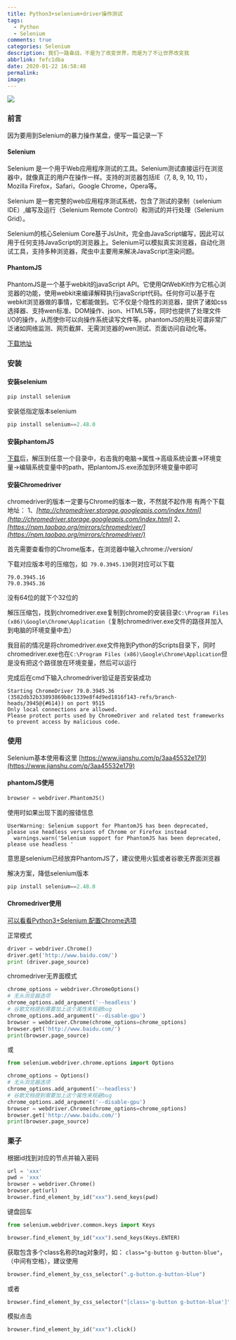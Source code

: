 ```yaml
---
title: Python3+selenium+driver操作测试
tags:
  - Python
  - Selenium
comments: true
categories: Selenium
description: 我们一路奋战，不是为了改变世界，而是为了不让世界改变我
abbrlink: fefc1dba
date: 2020-01-22 16:58:48
permalink:
image:
---
```


<img class="joel-img" src="http://image.joelyings.com/2020-01-22_4_2.jpeg">

<!-- more -->

### 前言
因为要用到Selenium的暴力操作某盘，便写一篇记录一下

#### Selenium
Selenium 是一个用于Web应用程序测试的工具。Selenium测试直接运行在浏览器中，就像真正的用户在操作一样。支持的浏览器包括IE（7, 8, 9, 10, 11），Mozilla Firefox，Safari，Google Chrome，Opera等。

Selenium 是一套完整的web应用程序测试系统，包含了测试的录制（selenium IDE）,编写及运行（Selenium Remote Control）和测试的并行处理（Selenium Grid）。

Selenium的核心Selenium Core基于JsUnit，完全由JavaScript编写，因此可以用于任何支持JavaScript的浏览器上。Selenium可以模拟真实浏览器，自动化测试工具，支持多种浏览器，爬虫中主要用来解决JavaScript渲染问题。

#### PhantomJS
PhantomJS是一个基于webkit的javaScript API。它使用QtWebKit作为它核心浏览器的功能，使用webkit来编译解释执行javaScript代码。任何你可以基于在webkit浏览器做的事情，它都能做到。它不仅是个隐性的浏览器，提供了诸如css选择器、支持wen标准、DOM操作、json、HTML5等，同时也提供了处理文件I/O的操作，从而使你可以向操作系统读写文件等。phantomJS的用处可谓非常广泛诸如网络监测、网页截屏、无需浏览器的wen测试、页面访问自动化等。



[下载地址](http://phantomjs.org/download.html)


### 安装

#### 安装selenium
``` python
pip install selenium
```

安装低指定版本selenium
``` python
pip install selenium==2.48.0
```

#### 安装phantomJS
[下载](http://phantomjs.org/download.html)后，解压到任意一个目录中，右击我的电脑->属性->高级系统设置->环境变量->编辑系统变量中的path，把plantomJS.exe添加到环境变量中即可

#### 安装Chromedriver
chromedriver的版本一定要与Chrome的版本一致，不然就不起作用
有两个下载地址：
1、*[http://chromedriver.storage.googleapis.com/index.html](http://chromedriver.storage.googleapis.com/index.html)*
2、*[https://npm.taobao.org/mirrors/chromedriver/](https://npm.taobao.org/mirrors/chromedriver/)*

首先需要查看你的Chrome版本，在浏览器中输入chrome://version/

下载对应版本号的压缩包，如` 79.0.3945.130`则对应可以下载
```
79.0.3945.16
79.0.3945.36
```
没有64位的就下个32位的

解压压缩包，找到chromedriver.exe复制到chrome的安装目录`C:\Program Files (x86)\Google\Chrome\Application`（复制chromedriver.exe文件的路径并加入到电脑的环境变量中去）

我目前的情况是将chromedriver.exe文件拖到Python的Scripts目录下，同时chromedriver.exe也在`C:\Program Files (x86)\Google\Chrome\Application`但是没有把这个路径放在环境变量，然后可以运行

完成后在cmd下输入chromedriver验证是否安装成功
```
Starting ChromeDriver 79.0.3945.36 (3582db32b33893869b8c1339e8f4d9ed1816f143-refs/branch-heads/3945@{#614}) on port 9515
Only local connections are allowed.
Please protect ports used by ChromeDriver and related test frameworks to prevent access by malicious code.
```


### 使用
Selenium基本使用看这里 [https://www.jianshu.com/p/3aa45532e179](https://www.jianshu.com/p/3aa45532e179)

#### phantomJS使用
``` python
browser = webdriver.PhantomJS()
```

使用时如果出现下面的报错信息
```
UserWarning: Selenium support for PhantomJS has been deprecated, please use headless versions of Chrome or Firefox instead
  warnings.warn('Selenium support for PhantomJS has been deprecated, please use headless '
```

意思是selenium已经放弃PhantomJS了，建议使用火狐或者谷歌无界面浏览器

解决方案，降低selenium版本

``` python
pip install selenium==2.48.0
```

#### Chromedriver使用
[可以看看Python3+Selenium 配置Chrome选项](https://www.cnblogs.com/clement-jiao/p/10889234.html)



正常模式
``` python
driver = webdriver.Chrome()
driver.get('http://www.baidu.com/')
print (driver.page_source)
```

chromedriver无界面模式
``` python
chrome_options = webdriver.ChromeOptions()
# 无头浏览器选项
chrome_options.add_argument('--headless')
# 谷歌文档提到需要加上这个属性来规避bug
chrome_options.add_argument('--disable-gpu')
browser = webdriver.Chrome(chrome_options=chrome_options)
browser.get('http://www.baidu.com/')
print(browser.page_source)
```
或
``` python
from selenium.webdriver.chrome.options import Options

chrome_options = Options()
# 无头浏览器选项
chrome_options.add_argument('--headless')
# 谷歌文档提到需要加上这个属性来规避bug
chrome_options.add_argument('--disable-gpu')
browser = webdriver.Chrome(chrome_options=chrome_options)
browser.get('http://www.baidu.com/')
print(browser.page_source)
```

### 栗子
根据id找到对应的节点并输入密码
``` python
url = 'xxx'
pwd = 'xxx'
browser = webdriver.Chrome()
browser.get(url)
browser.find_element_by_id("xxx").send_keys(pwd)
```
键盘回车
``` python
from selenium.webdriver.common.keys import Keys

browser.find_element_by_id("xxx").send_keys(Keys.ENTER)
```
获取包含多个class名称的tag对象时，如：
`class="g-button g-button-blue"`，（中间有空格），建议使用
``` python
browser.find_element_by_css_selector(".g-button.g-button-blue")
```
或者
``` python
browser.find_element_by_css_selector("[class='g-button g-button-blue']")
```
模拟点击
``` python
browser.find_element_by_id("xxx").click()
```